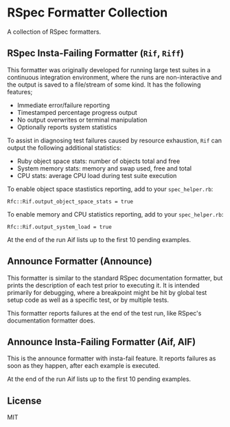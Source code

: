 # RSpec Formatter Collection

A collection of RSpec formatters.


## RSpec Insta-Failing Formatter (`Rif`, `Riff`)

This formatter was originally developed for running large test suites in a
continuous integration environment, where the runs are non-interactive
and the output is saved to a file/stream of some kind.
It has the following features;

- Immediate error/failure reporting
- Timestamped percentage progress output
- No output overwrites or terminal manipulation
- Optionally reports system statistics

To assist in diagnosing test failures caused by resource exhaustion,
`Rif` can output the following additional statistics:

- Ruby object space stats: number of objects total and free
- System memory stats: memory and swap used, free and total
- CPU stats: average CPU load during test suite execution

To enable object space stastistics reporting, add to your `spec_helper.rb`:

    Rfc::Rif.output_object_space_stats = true

To enable memory and CPU statistics reporting, add to your `spec_helper.rb`:

    Rfc::Rif.output_system_load = true

At the end of the run Aif lists up to the first 10 pending examples.


## Announce Formatter (Announce)

This formatter is similar to the standard RSpec documentation formatter,
but prints the description of each test prior to executing it.
It is intended primarily for debugging, where a breakpoint might be hit
by global test setup code as well as a specific test, or by multiple tests.

This formatter reports failures at the end of the test run, like
RSpec's documentation formatter does.


## Announce Insta-Failing Formatter (Aif, AIF)

This is the announce formatter with insta-fail feature. It reports
failures as soon as they happen, after each example is executed.

At the end of the run Aif lists up to the first 10 pending examples.


## License

MIT
